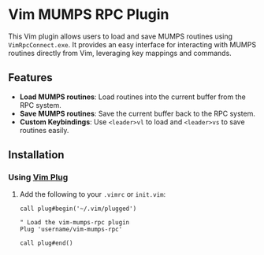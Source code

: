 # Vim MUMPS RPC Plugin

This Vim plugin allows users to load and save MUMPS routines using `VimRpcConnect.exe`. It provides an easy interface for interacting with MUMPS routines directly from Vim, leveraging key mappings and commands.

## Features

- **Load MUMPS routines**: Load routines into the current buffer from the RPC system.
- **Save MUMPS routines**: Save the current buffer back to the RPC system.
- **Custom Keybindings**: Use `<leader>vl` to load and `<leader>vs` to save routines easily.

## Installation

### Using [Vim Plug](https://github.com/junegunn/vim-plug)

1. Add the following to your `.vimrc` or `init.vim`:

   ```vim
   call plug#begin('~/.vim/plugged')
   
   " Load the vim-mumps-rpc plugin
   Plug 'username/vim-mumps-rpc'
   
   call plug#end()
